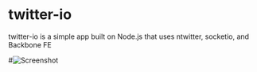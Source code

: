 # twitter-io

twitter-io is a simple app built on Node.js that uses ntwitter, socketio, and Backbone FE

#![Screenshot](https://raw.github.com/meagle/twitterio/master/public/images/sample.png)


